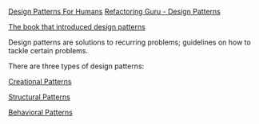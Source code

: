 [Design Patterns For Humans](https://roadmap.sh/guides/design-patterns-for-humans)
[Refactoring Guru - Design Patterns](https://refactoring.guru/design-patterns)

[The book that introduced design patterns](https://en.wikipedia.org/wiki/Design_Patterns)

Design patterns are solutions to recurring problems; guidelines on how to tackle certain problems.

There are three types of design patterns:

[Creational Patterns](Creational%20Patterns.md)

[Structural Patterns](Structural%20Patterns.md)

[Behavioral Patterns](Behavioral%20Patterns.md)